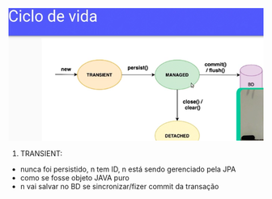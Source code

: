 ![ciclo vida jpa 1](ciclo_vida_jpa.PNG "ciclo vida jpa 2")

1. TRANSIENT: 
- nunca foi persistido, n tem ID, n está sendo gerenciado pela JPA
- como se fosse objeto JAVA puro
- n vai salvar no BD se sincronizar/fizer commit da transação
